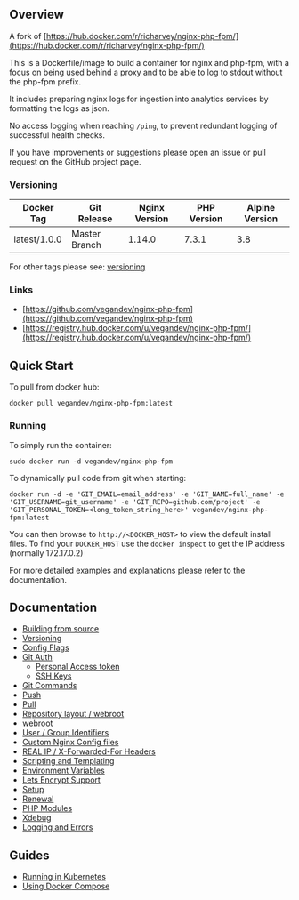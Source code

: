 ## Overview

A fork of [https://hub.docker.com/r/richarvey/nginx-php-fpm/](https://hub.docker.com/r/richarvey/nginx-php-fpm/)

This is a Dockerfile/image to build a container for nginx and php-fpm, with a focus on being used behind a proxy and to be able to log to stdout without the php-fpm prefix.

It includes preparing nginx logs for ingestion into analytics services by formatting the logs as json.

No access logging when reaching `/ping`, to prevent redundant logging of successful health checks.

If you have improvements or suggestions please open an issue or pull request on the GitHub project page.

### Versioning
| Docker Tag | Git Release | Nginx Version | PHP Version | Alpine Version |
|-----|-------|-----|--------|--------|
| latest/1.0.0 | Master Branch |1.14.0 | 7.3.1 | 3.8 |

For other tags please see: [versioning](https://github.com/vegandev/nginx-php-fpm/blob/master/docs/versioning.md)

### Links
- [https://github.com/vegandev/nginx-php-fpm](https://github.com/vegandev/nginx-php-fpm)
- [https://registry.hub.docker.com/u/vegandev/nginx-php-fpm/](https://registry.hub.docker.com/u/vegandev/nginx-php-fpm/)

## Quick Start
To pull from docker hub:
```
docker pull vegandev/nginx-php-fpm:latest
```
### Running
To simply run the container:
```
sudo docker run -d vegandev/nginx-php-fpm
```
To dynamically pull code from git when starting:
```
docker run -d -e 'GIT_EMAIL=email_address' -e 'GIT_NAME=full_name' -e 'GIT_USERNAME=git_username' -e 'GIT_REPO=github.com/project' -e 'GIT_PERSONAL_TOKEN=<long_token_string_here>' vegandev/nginx-php-fpm:latest
```

You can then browse to ```http://<DOCKER_HOST>``` to view the default install files. To find your ```DOCKER_HOST``` use the ```docker inspect``` to get the IP address (normally 172.17.0.2)

For more detailed examples and explanations please refer to the documentation.
## Documentation

- [Building from source](https://github.com/vegandev/nginx-php-fpm/blob/master/docs/building.md)
- [Versioning](https://github.com/vegandev/nginx-php-fpm/blob/master/docs/versioning.md)
- [Config Flags](https://github.com/vegandev/nginx-php-fpm/blob/master/docs/config_flags.md)
- [Git Auth](https://github.com/vegandev/nginx-php-fpm/blob/master/docs/git_auth.md)
  - [Personal Access token](https://github.com/vegandev/nginx-php-fpm/blob/master/docs/git_auth.md#personal-access-token)
  - [SSH Keys](https://github.com/vegandev/nginx-php-fpm/blob/master/docs/git_auth.md#ssh-keys)
- [Git Commands](https://github.com/vegandev/nginx-php-fpm/blob/master/docs/git_commands.md)
 - [Push](https://github.com/vegandev/nginx-php-fpm/blob/master/docs/git_commands.md#push-code-to-git)
 - [Pull](https://github.com/vegandev/nginx-php-fpm/blob/master/docs/git_commands.md#pull-code-from-git-refresh)
- [Repository layout / webroot](https://github.com/vegandev/nginx-php-fpm/blob/master/docs/repo_layout.md)
 - [webroot](https://github.com/vegandev/nginx-php-fpm/blob/master/docs/repo_layout.md#src--webroot)
- [User / Group Identifiers](https://github.com/vegandev/nginx-php-fpm/blob/master/docs/UID_GID_Mapping.md)
- [Custom Nginx Config files](https://github.com/vegandev/nginx-php-fpm/blob/master/docs/nginx_configs.md)
 - [REAL IP / X-Forwarded-For Headers](https://github.com/vegandev/nginx-php-fpm/blob/master/docs/nginx_configs.md#real-ip--x-forwarded-for-headers)
- [Scripting and Templating](https://github.com/vegandev/nginx-php-fpm/blob/master/docs/scripting_templating.md)
 - [Environment Variables](https://github.com/vegandev/nginx-php-fpm/blob/master/docs/scripting_templating.md#using-environment-variables--templating)
- [Lets Encrypt Support](https://github.com/vegandev/nginx-php-fpm/blob/master/docs/lets_encrypt.md)
 - [Setup](https://github.com/vegandev/nginx-php-fpm/blob/master/docs/lets_encrypt.md#setup)
 - [Renewal](https://github.com/vegandev/nginx-php-fpm/blob/master/docs/lets_encrypt.md#renewal)
- [PHP Modules](https://github.com/vegandev/nginx-php-fpm/blob/master/docs/php_modules.md)
- [Xdebug](https://github.com/vegandev/nginx-php-fpm/blob/master/docs/xdebug.md)
- [Logging and Errors](https://github.com/vegandev/nginx-php-fpm/blob/master/docs/logs.md)

## Guides
- [Running in Kubernetes](https://github.com/vegandev/nginx-php-fpm/blob/master/docs/guides/kubernetes.md)
- [Using Docker Compose](https://github.com/vegandev/nginx-php-fpm/blob/master/docs/guides/docker_compose.md)
